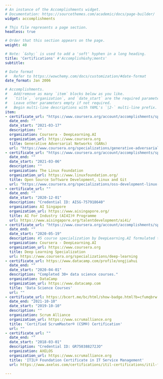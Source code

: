 ```yaml
---
# An instance of the Accomplishments widget.
# Documentation: https://sourcethemes.com/academic/docs/page-builder/
widget: accomplishments

# This file represents a page section.
headless: true

# Order that this section appears on the page.
weight: 40

# Note: `&shy;` is used to add a 'soft' hyphen in a long heading.
title: 'Certifications' #'Accomplish&shy;ments'
subtitle:

# Date format
#   Refer to https://wowchemy.com/docs/customization/#date-format
date_format: Jan 2006

# Accomplishments.
#   Add/remove as many `item` blocks below as you like.
#   `title`, `organization`, and `date_start` are the required parameters.
#   Leave other parameters empty if not required.
#   Begin multi-line descriptions with YAML's `|2-` multi-line prefix.
item:
- certificate_url: "https://www.coursera.org/account/accomplishments/specialization/LTNFURD54UEU"
  date_end: ""
  date_start: "2021-03-17"
  description: ""
  organization: Coursera - DeepLearning.AI
  organization_url: https://www.coursera.org
  title: Generative Adversarial Networks (GANs)
  url: "https://www.coursera.org/specializations/generative-adversarial-networks-gans"
- certificate_url: "https://www.coursera.org/account/accomplishments/specialization/NUU9HVKAJSTM"
  date_end: ""
  date_start: "2021-03-06"
  description: ""
  organization: The Linux Foundation
  organization_url: https://www.linuxfoundation.org/
  title: Open Source Software Development, Linux and Git
  url: "https://www.coursera.org/specializations/oss-development-linux-git"
- certificate_url: ""
  date_end: ""
  date_start: "2020-12-01"
  description: "Credential ID: AISG-757918640"
  organization: AI Singapore
  organization_url: https://www.aisingapore.org/
  title: AI For Industry (AI4I)® Programme
  url: https://www.aisingapore.org/talentdevelopment/ai4i/
- certificate_url: "https://www.coursera.org/account/accomplishments/specialization/JC8TXNYEPYRF"
  date_end: ""
  date_start: "2020-05-19"
  description: #5 course specialization by DeepLearning.AI formulated to .
  organization: Coursera - DeepLearning.AI
  organization_url: https://www.coursera.org
  title: Deep Learning Specialization
  url: https://www.coursera.org/specializations/deep-learning
- certificate_url: https://www.datacamp.com/profile/ongjiahui
  date_end: ""
  date_start: "2020-04-01"
  description: "Completed 30+ data science courses."
  organization: DataCamp
  organization_url: https://www.datacamp.com
  title: 'Data Science Courses'
  url: ""
- certificate_url: https://bcert.me/bc/html/show-badge.html?b=cfumqbrw
  date_end: "2021-10-10"
  date_start: "2019-10-10"
  description: ""
  organization: Scrum Alliance
  organization_url: https://www.scrumalliance.org
  title: 'Certified ScrumMaster® (CSM®) Certification'
  url: ""
- certificate_url: ""
  date_end: ""
  date_start: "2018-03-01"
  description: "Credential ID: GR750388272JO"
  organization: AXELOS
  organization_url: https://www.scrumalliance.org
  title: 'ITIL® Foundation Certificate in IT Service Management'
  url: https://www.axelos.com/certifications/itil-certifications/itil-foundation

---
```

